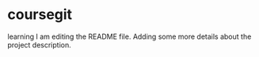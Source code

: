 # coursegit
learning
I am editing the README file. Adding some more details about the project description.
